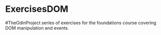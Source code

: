 # ExercisesDOM

#TheOdinProject series of exercises for the foundations course covering DOM manipulation and events.
